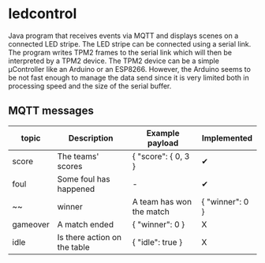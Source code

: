 # ledcontrol

Java program that receives events via MQTT and displays scenes on a connected LED stripe. 
The LED stripe can be connected using a serial link. The program writes TPM2 frames to the serial link which will then be interpreted by a TPM2 device. The TPM2 device can be a simple µController like an Arduino or an ESP8266. 
However, the Arduino seems to be not fast enough to manage the data send since it is very limited both in processing speed and the size of the serial buffer. 

## MQTT messages
| topic      | Description                  | Example payload     |  Implemented |
| ---------- | ---------------------------- |-------------------- |------------- |
| score      | The teams' scores            | { "score": { 0, 3 } | ✔            |
| foul       | Some foul has happened       | -                   | ✔            |
~~| winner     | A team has won the match     | { "winner": 0 }     | ✔            |~~
| gameover   | A match ended                | { "winner": 0 }     | X            |
| idle       | Is there action on the table | { "idle": true }    | X            |
